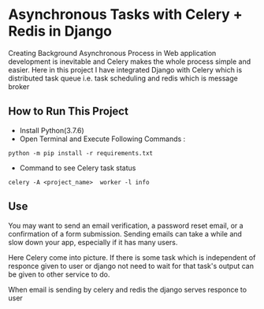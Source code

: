 # Asynchronous Tasks with Celery + Redis in Django


Creating Background Asynchronous Process in Web application development is inevitable and Celery makes the whole process simple and easier.
Here in this project I have integrated Django with Celery which is distributed task queue i.e. task scheduling and redis which is message broker



## How to Run This Project

- Install Python(3.7.6)
- Open Terminal and Execute Following Commands :

```
python -m pip install -r requirements.txt
```

- Command to see Celery task status
```
celery -A <project_name>  worker -l info
```


## Use
You may want to send an email verification, a password reset email, or a confirmation of a form submission. Sending emails can take a while and slow down your app, especially if it has many users.

Here Celery come into picture. If there is some task which is independent of responce given to user or django not need to wait for that task's output can be 
given to other service to do.

When email is sending by celery and redis the django serves responce to user 